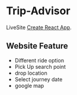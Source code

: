 # Trip-Advisor

LiveSite [Create React App](https://github.com/facebook/create-react-app).

## Website Feature
* Different ride option
* Pick Up search point
* drop location
* Select journey date
* google map


